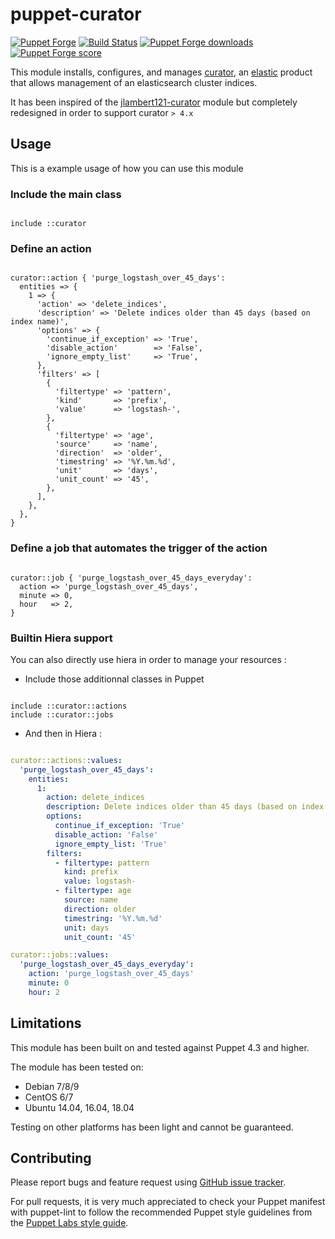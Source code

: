 # puppet-curator

[![Puppet Forge](http://img.shields.io/puppetforge/v/mvisonneau/curator.svg)](https://forge.puppetlabs.com/mvisonneau/curator)
[![Build Status](https://travis-ci.org/mvisonneau/puppet-curator.svg?branch=master)](https://travis-ci.org/mvisonneau/puppet-curator)
[![Puppet Forge downloads](https://img.shields.io/puppetforge/dt/mvisonneau/curator.svg)](https://forge.puppetlabs.com/mvisonneau/curator)
[![Puppet Forge score](https://img.shields.io/puppetforge/f/mvisonneau/curator.svg)](https://forge.puppetlabs.com/mvisonneau/curator)


This module installs, configures, and manages [curator](https://www.elastic.co/guide/en/elasticsearch/client/curator/index.html), an [elastic](https://www.elastic.co/) product that allows management of an elasticsearch cluster indices.

It has been inspired of the [jlambert121-curator](https://github.com/jlambert121/jlambert121-curator) module but completely redesigned in order to support curator `> 4.x`

## Usage

This is a example usage of how you can use this module

### Include the main class

```puppet

include ::curator

```

### Define an action

```puppet

curator::action { 'purge_logstash_over_45_days':
  entities => {
    1 => {
      'action' => 'delete_indices',
      'description' => 'Delete indices older than 45 days (based on index name)',
      'options' => {
        'continue_if_exception' => 'True',
        'disable_action'        => 'False',
        'ignore_empty_list'     => 'True',
      },
      'filters' => [
        {
          'filtertype' => 'pattern',
          'kind'       => 'prefix',
          'value'      => 'logstash-',
        },
        {
          'filtertype' => 'age',
          'source'     => 'name',
          'direction'  => 'older',
          'timestring' => '%Y.%m.%d',
          'unit'       => 'days',
          'unit_count' => '45',
        },
      ],
    },
  },
}
```

### Define a job that automates the trigger of the action

```puppet

curator::job { 'purge_logstash_over_45_days_everyday':
  action => 'purge_logstash_over_45_days',
  minute => 0,
  hour   => 2,
}

```

### Builtin Hiera support

You can also directly use hiera in order to manage your resources :

- Include those additionnal classes in Puppet

```puppet

include ::curator::actions
include ::curator::jobs

```

- And then in Hiera :

```yaml

curator::actions::values:
  'purge_logstash_over_45_days':
    entities:
      1:
        action: delete_indices
        description: Delete indices older than 45 days (based on index name)
        options:
          continue_if_exception: 'True'
          disable_action: 'False'
          ignore_empty_list: 'True'
        filters:
          - filtertype: pattern
            kind: prefix
            value: logstash-
          - filtertype: age
            source: name
            direction: older
            timestring: '%Y.%m.%d'
            unit: days
            unit_count: '45'

curator::jobs::values:
  'purge_logstash_over_45_days_everyday':
    action: 'purge_logstash_over_45_days'
    minute: 0
    hour: 2

```

## Limitations

This module has been built on and tested against Puppet 4.3 and higher.

The module has been tested on:

- Debian 7/8/9
- CentOS 6/7
- Ubuntu 14.04, 16.04, 18.04

Testing on other platforms has been light and cannot be guaranteed.

## Contributing

Please report bugs and feature request using [GitHub issue tracker](https://github.com/mvisonneau/puppet-curator/issues).

For pull requests, it is very much appreciated to check your Puppet manifest with puppet-lint to follow the recommended Puppet style guidelines from the [Puppet Labs style guide](http://docs.puppetlabs.com/guides/style_guide.html).
